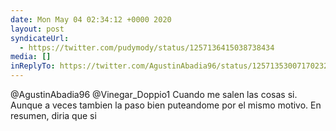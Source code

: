 ```yaml
---
date: Mon May 04 02:34:12 +0000 2020
layout: post
syndicateUrl:
  - https://twitter.com/pudymody/status/1257136415038738434
media: []
inReplyTo: https://twitter.com/AgustinAbadia96/status/1257135300717023233
---
```

@AgustinAbadia96 @Vinegar_Doppio1 Cuando me salen las cosas si. Aunque a veces tambien la paso bien puteandome por el mismo motivo. En resumen, diria que si

